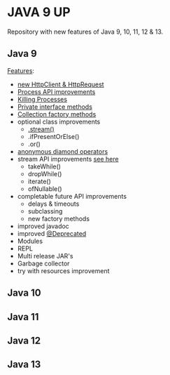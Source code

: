 # JAVA 9 UP

Repository with new features of Java 9, 10, 11, 12 & 13.

## Java 9

[Features](src/main/java/be/infosupport/java9up/java9/Java9Features.java): 
- [new HttpClient & HttpRequest](src/main/java/be/infosupport/java9up/java9/Java9Features.java#L29)
- [Process API improvements](src/main/java/be/infosupport/java9up/java9/Java9Features.java#L49)
- [Killing Processes](src/main/java/be/infosupport/java9up/java9/Java9Features.java#L67)
- [Private interface methods](src/main/java/be/infosupport/java9up/java9/JavaFeatures.java#L8)
- [Collection factory methods](src/main/java/be/infosupport/java9up/java9/Java9Features.java#L86)
- optional class improvements
    - [.stream()](src/main/java/be/infosupport/java9up/java9/Java9Features.java#L141)
    - .ifPresentOrElse()
    - .or()
- [anonymous diamond operators](src/main/java/be/infosupport/java9up/java9/Java9Features.java#L154)
- stream API improvements [see here](https://www.tutorialspoint.com/java9/java9_stream_api_improvements.htm)
    - takeWhile()
    - dropWhile()
    - iterate()
    - ofNullable()
- completable future API improvements
    - delays & timeouts
    - subclassing
    - new factory methods
- improved javadoc
- improved [@Deprecated](src/main/java/be/infosupport/java9up/java9/Java9Features.java#L114)
- Modules
- REPL
- Multi release JAR's
- Garbage collector
- try with resources improvement

## Java 10

## Java 11

## Java 12

## Java 13